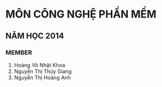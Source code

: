 # MÔN CÔNG NGHỆ PHẦN MỀM #
## NĂM HỌC 2014 ##
### MEMBER ###
1. Hoàng Võ Nhật Khoa
2. Nguyễn Thị Thúy Giang
3. Nguyễn Thị Hoàng Anh